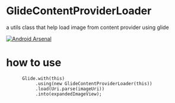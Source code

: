 # GlideContentProviderLoader
a utils class that help load image from content provider using glide

[![Android Arsenal](https://img.shields.io/badge/Android%20Arsenal-GlideContentProviderLoader-blue.svg?style=plastic)](https://android-arsenal.com/details/1/5880)

# how to use

````
      Glide.with(this)
           .using(new GlideContentProviderLoader(this))
           .load(Uri.parse(imageUri))
           .into(expandedImageView);
````                
